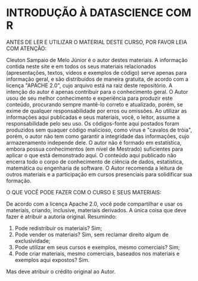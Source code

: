 # INTRODUÇÃO À DATASCIENCE COM R

ANTES DE LER E UTILIZAR O MATERIAL DESTE CURSO, POR FAVOR LEIA COM ATENÇÃO:

Cleuton Sampaio de Melo Júnior é o autor destes materiais. 
A informação contida neste site e em todos os seus materiais relacionados (apresentações, textos, vídeos e exemplos de código) serve apenas para informação geral, e são distribuídos de maneira gratuita, de acordo com a licença "APACHE 2.0", cujo arquivo está na raiz deste repositório. A intenção do autor é apenas contribuir para o conhecimento geral.
O Autor usou de seu melhor conhecimento e experiência para produzir este conteúdo, procurando sempre mantê-lo correto e atualizado, porém, se exime de qualquer responsabilidade por erros ou omissões.
Ao utilizar as informações aqui publicadas e seus materiais, você, o leitor, assume a responsabilidade pelo seu uso. 
Os códigos-fonte aqui postados foram produzidos sem quaquer código malicioso, como vírus e "cavalos de tróia", porém, o autor não tem como garantir a integridade das informações, cujo armazenamento independe dele.
O autor não é formado em estatística, embora possua conhecimentos (em nível de Mestrado) suficientes para aplicar o que está demonstrado aqui.
O conteúdo aqui publicado não encerra todo o corpo de conhecimento de ciência de dados, estatística, matemática ou engenharia de software. O Autor recomenda a leitura de outros materiais e a participação em cursos presenciais para solidificar sua formação.

O QUE VOCÊ PODE FAZER COM O CURSO E SEUS MATERIAIS: 

De acordo com a licença Apache 2.0, você pode compartilhar e usar os materiais, criando, inclusive, materiais derivados. A única coisa que deve fazer é atribuir a autoria original.
Resumindo: 
1. Pode redistribuir os materiais? Sim;
2. Pode vender os materiais? Sim, sem reclamar direito algum de exclusividade;
3. Pode utilizar em seus cursos e exemplos, mesmo comerciais? Sim;
4. Pode criar materiais, mesmo comerciais, baseados nos materiais e exemplos aqui expostos? Sim. 

Mas deve atribuir o crédito original ao Autor. 



